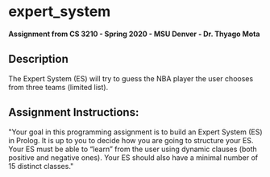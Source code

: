 # expert_system  

**Assignment from CS 3210 - Spring 2020 - MSU Denver - Dr. Thyago Mota**  

## Description  

The Expert System (ES) will try to guess the NBA player the user chooses from three teams (limited list).  

## Assignment Instructions:  

"Your goal in this programming assignment is to build an Expert System (ES) in Prolog.  It is up to you to decide how you are going to structure your ES. Your ES must be able to “learn” from the user using dynamic clauses (both positive and negative ones).  Your ES should also have a minimal number of 15 distinct classes."  